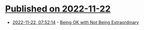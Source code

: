 # [Published on 2022-11-22](index.md)

* [2022-11-22, 07:52:14](https://news.ycombinator.com/item?id=33703192) - [Being OK with Not Being Extraordinary](https://www.tiffanymatthe.com/not-extraordinary)
